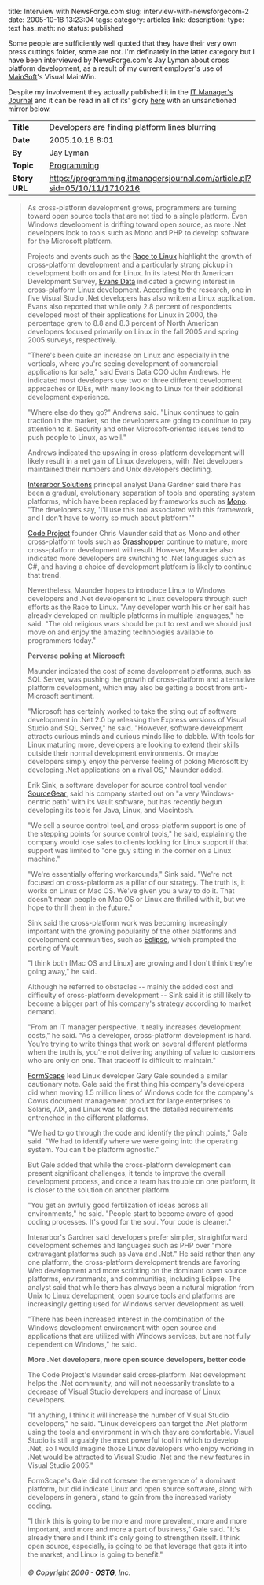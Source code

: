 title: Interview with NewsForge.com
slug: interview-with-newsforgecom-2
date: 2005-10-18 13:23:04
tags: 
category: articles
link: 
description: 
type: text
has_math: no
status: published

Some people are sufficiently well quoted that they have their very own press cuttings folder, some are not. I'm definately in the latter category but I have been interviewed by NewsForge.com's Jay Lyman about cross platform development, as a result of my current employer's use of [MainSoft](https://www.mainsoft.com "https://www.mainsoft.com")'s Visual MainWin.

Despite my involvement they actually published it in the [IT Manager's Journal](https://www.itmanagersjournal.com/ "https://www.itmanagersjournal.com/") and it can be read in all of its' glory [here](https://programming.itmanagersjournal.com/article.pl?sid=05/10/11/1710216 "https://programming.itmanagersjournal.com/article.pl?sid=05/10/11/1710216") with an unsanctioned mirror below.



<!-- TEASER_END -->

|  |  |  |
| --- | --- | --- |
| **Title** |  | Developers are finding platform lines blurring |
| **Date** |  | 2005.10.18 8:01 |
| **By** |  | Jay Lyman |
| **Topic** |  | [Programming](https://programming.itmanagersjournal.com/search.pl?tid=10 "https://programming.itmanagersjournal.com/search.pl?tid=10") |
| **Story URL** |  | https://programming.itmanagersjournal.com/article.pl?sid=05/10/11/1710216 |



> 
> As cross-platform development grows, programmers are turning toward open source tools that are not tied to a single platform. Even Windows development is drifting toward open source, as more .Net developers look to tools such as Mono and PHP to develop software for the Microsoft platform.
> 
> Projects and events such as the [Race to Linux](https://trends.newsforge.com/article.pl?sid=05/09/16/204235 "https://trends.newsforge.com/article.pl?sid=05/09/16/204235") highlight the growth of cross-platform development and a particularly strong pickup in development both on and for Linux. In its latest North American Development Survey, [Evans Data](https://www.evansdata.com/n2/index.shtml "https://www.evansdata.com/n2/index.shtml") indicated a growing interest in cross-platform Linux development. According to the research, one in five Visual Studio .Net developers has also written a Linux application. Evans also reported that while only 2.8 percent of respondents developed most of their applications for Linux in 2000, the percentage grew to 8.8 and 8.3 percent of North American developers focused primarily on Linux in the fall 2005 and spring 2005 surveys, respectively.
> 
> "There's been quite an increase on Linux and especially in the verticals, where you're seeing development of commercial applications for sale," said Evans Data COO John Andrews. He indicated most developers use two or three different development approaches or IDEs, with many looking to Linux for their additional development experience.
> 
> "Where else do they go?" Andrews said. "Linux continues to gain traction in the market, so the developers are going to continue to pay attention to it. Security and other Microsoft-oriented issues tend to push people to Linux, as well."
> 
> Andrews indicated the upswing in cross-platform development will likely result in a net gain of Linux developers, with .Net developers maintained their numbers and Unix developers declining.
> 
> [Interarbor Solutions](https://www.interarbor-solutions.com/home.html "https://www.interarbor-solutions.com/home.html") principal analyst Dana Gardner said there has been a gradual, evolutionary separation of tools and operating system platforms, which have been replaced by frameworks such as [Mono](https://www.mono-project.com/Main_Page "https://www.mono-project.com/Main_Page"). "The developers say, 'I'll use this tool associated with this framework, and I don't have to worry so much about platform.'"
> 
> [Code Project](https://www.codeproject.com/ "https://www.codeproject.com/") founder Chris Maunder said that as Mono and other cross-platform tools such as [Grasshopper](https://dev.mainsoft.com/ "https://dev.mainsoft.com/") continue to mature, more cross-platform development will result. However, Maunder also indicated more developers are switching to .Net languages such as C#, and having a choice of development platform is likely to continue that trend.
> 
> Nevertheless, Maunder hopes to introduce Linux to Windows developers and .Net development to Linux developers through such efforts as the Race to Linux. "Any developer worth his or her salt has already developed on multiple platforms in multiple languages," he said. "The old religious wars should be put to rest and we should just move on and enjoy the amazing technologies available to programmers today."
> 
> **Perverse poking at Microsoft**
> 
> Maunder indicated the cost of some development platforms, such as SQL Server, was pushing the growth of cross-platform and alternative platform development, which may also be getting a boost from anti-Microsoft sentiment.
> 
> "Microsoft has certainly worked to take the sting out of software development in .Net 2.0 by releasing the Express versions of Visual Studio and SQL Server," he said. "However, software development attracts curious minds and curious minds like to dabble. With tools for Linux maturing more, developers are looking to extend their skills outside their normal development environments. Or maybe developers simply enjoy the perverse feeling of poking Microsoft by developing .Net applications on a rival OS," Maunder added.
> 
> Erik Sink, a software developer for source control tool vendor [SourceGear](https://www.sourcegear.com/ "https://www.sourcegear.com/"), said his company started out on "a very Windows-centric path" with its Vault software, but has recently begun developing its tools for Java, Linux, and Macintosh.
> 
> "We sell a source control tool, and cross-platform support is one of the stepping points for source control tools," he said, explaining the company would lose sales to clients looking for Linux support if that support was limited to "one guy sitting in the corner on a Linux machine."
> 
> "We're essentially offering workarounds," Sink said. "We're not focused on cross-platform as a pillar of our strategy. The truth is, it works on Linux or Mac OS. We've given you a way to do it. That doesn't mean people on Mac OS or Linux are thrilled with it, but we hope to thrill them in the future."
> 
> Sink said the cross-platform work was becoming increasingly important with the growing popularity of the other platforms and development communities, such as [Eclipse](https://www.eclipse.org/ "https://www.eclipse.org/"), which prompted the porting of Vault.
> 
> "I think both [Mac OS and Linux] are growing and I don't think they're going away," he said.
> 
> Although he referred to obstacles -- mainly the added cost and difficulty of cross-platform development -- Sink said it is still likely to become a bigger part of his company's strategy according to market demand.
> 
> "From an IT manager perspective, it really increases development costs," he said. "As a developer, cross-platform development is hard. You're trying to write things that work on several different platforms when the truth is, you're not delivering anything of value to customers who are only on one. That tradeoff is difficult to maintain."
> 
> [FormScape](https://www.formscape.com/index.htm "https://www.formscape.com/index.htm") lead Linux developer Gary Gale sounded a similar cautionary note. Gale said the first thing his company's developers did when moving 1.5 million lines of Windows code for the company's Covus document management product for large enterprises to Solaris, AIX, and Linux was to dig out the detailed requirements entrenched in the different platforms.
> 
> "We had to go through the code and identify the pinch points," Gale said. "We had to identify where we were going into the operating system. You can't be platform agnostic."
> 
> But Gale added that while the cross-platform development can present significant challenges, it tends to improve the overall development process, and once a team has trouble on one platform, it is closer to the solution on another platform.
> 
> "You get an awfully good fertilization of ideas across all environments," he said. "People start to become aware of good coding processes. It's good for the soul. Your code is cleaner."
> 
> Interarbor's Gardner said developers prefer simpler, straightforward development schemes and languages such as PHP over "more extravagant platforms such as Java and .Net." He said rather than any one platform, the cross-platform development trends are favoring Web development and more scripting on the dominant open source platforms, environments, and communities, including Eclipse. The analyst said that while there has always been a natural migration from Unix to Linux development, open source tools and platforms are increasingly getting used for Windows server development as well.
> 
> "There has been increased interest in the combination of the Windows development environment with open source and applications that are utilized with Windows services, but are not fully dependent on Windows," he said.
> 
> **More .Net developers, more open source developers, better code**
> 
> The Code Project's Maunder said cross-platform .Net development helps the .Net community, and will not necessarily translate to a decrease of Visual Studio developers and increase of Linux developers.
> 
> "If anything, I think it will increase the number of Visual Studio developers," he said. "Linux developers can target the .Net platform using the tools and environment in which they are comfortable. Visual Studio is still arguably the most powerful tool in which to develop .Net, so I would imagine those Linux developers who enjoy working in .Net would be attracted to Visual Studio .Net and the new features in Visual Studio 2005."
> 
> FormScape's Gale did not foresee the emergence of a dominant platform, but did indicate Linux and open source software, along with developers in general, stand to gain from the increased variety coding.
> 
> "I think this is going to be more and more prevalent, more and more important, and more and more a part of business," Gale said. "It's already there and I think it's only going to strengthen itself. I think open source, especially, is going to be that leverage that gets it into the market, and Linux is going to benefit."
> ##### © Copyright 2006 - [OSTG](https://www.ostg.com/ "https://www.ostg.com/"), Inc.
> 
> 
> 



